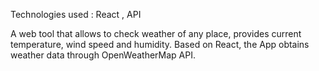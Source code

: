 Technologies  used : React , API

A web tool that allows to check weather of any place, provides current temperature, wind speed and
humidity.
Based on React, the App obtains weather data through OpenWeatherMap API.
